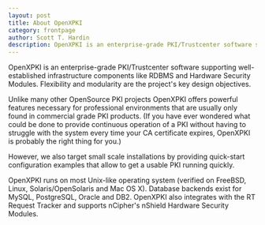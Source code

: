 ```yaml
---
layout: post
title: About OpenXPKI
category: frontpage
author: Scott T. Hardin
description: OpenXPKI is an enterprise-grade PKI/Trustcenter software supporting well-established infrastructure components like RDBMS and Hardware Security Modules. Flexibility and modularity are the project's key design objectives.
---
```


OpenXPKI is an enterprise-grade PKI/Trustcenter software supporting
well-established infrastructure components like RDBMS and Hardware
Security Modules. Flexibility and modularity are the project's key design
objectives.

Unlike many other OpenSource PKI projects OpenXPKI offers powerful features necessary for professional environments that are usually only found in commercial grade PKI products. (If you have ever wondered what could be done to provide continuous operation of a PKI without having to struggle with the system every time your CA certificate expires, OpenXPKI is probably the right thing for you.)

However, we also target small scale installations by providing quick-start configuration examples that allow to get a usable PKI running quickly.

OpenXPKI runs on most Unix-like operating system (verified on FreeBSD, Linux, Solaris/OpenSolaris and Mac OS X).
Database backends exist for MySQL, PostgreSQL, Oracle and DB2.
OpenXPKI also integrates with the RT Request Tracker and supports nCipher's nShield Hardware Security Modules.

